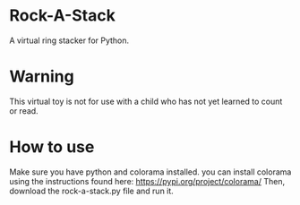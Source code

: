 # Rock-A-Stack
A virtual ring stacker for Python.
# Warning
This virtual toy is not for use with a child who has not yet learned to count or read.
# How to use
Make sure you have python and colorama installed. you can install colorama using the instructions found here: https://pypi.org/project/colorama/
Then, download the rock-a-stack.py file and run it.
